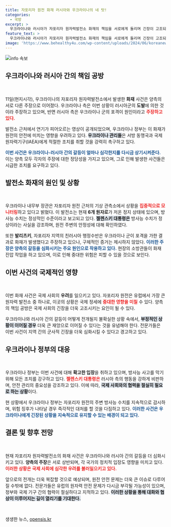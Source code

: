 ```yaml
---
title: 자포리자 원전 화재 러시아와 우크라이나의 네 탓!
categories:
  - 국방
excerpt: >
  우크라이나와 러시아가 자포리자 원자력발전소 화재의 책임을 서로에게 돌리며 긴장이 고조되고 있다. 방사선 수치는 정상으로 확인됐지만, 우크라이나는 러시아의 도발로 화재가 발생했다고 주장하고, 러시아는 우크라 군의 포격을 강조하고 있다.
feature_text: >
  우크라이나와 러시아가 자포리자 원자력발전소 화재의 책임을 서로에게 돌리며 긴장이 고조되고 있다. 방사선 수치는 정상으로 확인됐지만, 우크라이나는 러시아의 도발로 화재가 발생했다고 주장하고, 러시아는 우크라 군의 포격을 강조하고 있다.
image: 'https://www.behealthy4u.com/wp-content/uploads/2024/06/koreanews.jpg'
---
```


<p><img src="https://www.behealthy4u.com/wp-content/uploads/2024/06/koreanews.jpg" alt="info 속보" /></p>

<h2 data-ke-size="size26">우크라이나와 러시아 간의 책임 공방</h2>

<p data-ke-size="size16">&nbsp;</p>

<p data-ke-size="size16">11일(현지시각), 우크라이나의 자포리자 원자력발전소에서 발생한 <b>화재</b> 사건은 양측의 서로 다른 주장으로 이어졌다. 우크라이나 측은 이번 상황이 러시아군의 <b>도발</b>에 의한 것이라 주장하고 있으며, 반면 러시아 측은 우크라이나 군의 포격이 원인이라고 <b><span style="color: #ee2323;">주장하고 있다.</span></b></p>

<p data-ke-size="size16">발전소 근처에서 연기가 피어오르는 영상이 공개되었으며, 우크라이나 정부는 이 화재가 원전의 안전에 미치는 영향을 우려하고 있다. <b><span style="background-color: #21538527;">우크라이나 관리들</span></b>은 서방 동맹국과 국제원자력기구(IAEA)에게 적절한 조치를 취할 것을 강력히 촉구하고 있다.</p>

<p data-ke-size="size16"><b><span style="color: #1a5490;">이번 사건은 우크라이나-러시아 간의 갈등이 얼마나 심각한지를 다시금 상기시켜준다.</span></b> 이는 양측 모두 각자의 주장에 대한 정당성을 가지고 있으며, 그로 인해 발생한 사건들은 시급한 조치를 요구하고 있다.</p>

<h2 data-ke-size="size26">발전소 화재의 원인 및 상황</h2>

<p data-ke-size="size16">&nbsp;</p>

<p data-ke-size="size16">우크라이나 내무부 장관은 자포리자 원전 근처의 기상 관측소에서 상황을 <b><span style="color: #ee2323;">집중적으로 모니터링</span></b>하고 있다고 밝혔다. 이 발전소는 현재 <b>6개 원자로</b>가 저온 정지 상태에 있으며, 방사능 수치는 정상적인 수준이라고 보고되고 있다. <b><span style="background-color: #21538527;">젤렌스키 대통령은</span></b> 방사능 수치가 정상이라는 사실을 강조하며, 원전 주변의 안정성에 대해 확인하였다.</p>

<p data-ke-size="size16">또한 <b>발리츠키</b>, 자포리자 지역의 친러시아 행정수반은 우크라이나 군이 포격을 가한 결과로 화재가 발생했다고 주장하고 있으나, 구체적인 증거는 제시하지 않았다. <b><span style="color: #1a5490;">이러한 주장은 양측의 갈등을 심화시키는 주요 원인으로 작용하고 있다.</span></b> 현장의 소방관들이 화재 진압 작업을 하고 있으며, 이로 인해 중대한 위험은 피할 수 있을 것으로 보인다.</p>

<h2 data-ke-size="size26">이번 사건의 국제적인 영향</h2>

<p data-ke-size="size16">&nbsp;</p>

<p data-ke-size="size16">이번 화재 사건은 국제 사회의 <b>우려</b>를 일으키고 있다. 자포리자 원전은 유럽에서 가장 큰 원자력 발전소 중 하나로, 이곳의 상황은 국제 정세에 <b><span style="color: #ee2323;">중대한 영향을 미칠</span></b> 수 있다. 양측의 책임 공방은 국제 사회의 긴장을 더욱 고조시키는 요인이 될 수 있다.</p>

<p data-ke-size="size16">우크라이나와 러시아 간의 갈등이 어떻게 전개될지 불확실한 상황 속에서, <b><span style="background-color: #21538527;">부정적인 상황이 이어질 경우</span></b> 더욱 큰 재앙으로 이어질 수 있다는 것을 유념해야 한다. 전문가들은 이번 사건이 지역 간의 군사적 긴장을 더욱 심화시킬 수 있다고 경고하고 있다.</p>

<h2 data-ke-size="size26">우크라이나 정부의 대응</h2>

<p data-ke-size="size16">&nbsp;</p>

<p data-ke-size="size16">우크라이나 정부는 이번 사건에 대해 <b>확고한 입장</b>을 취하고 있으며, 방사능 사고를 막기 위해 모든 조치를 강구하고 있다. <b><span style="color: #ee2323;">젤렌스키 대통령은</span></b> 러시아 측의 행동을 강하게 비판하며, 안전 관리의 중요성을 강조하고 있다. 이에 따라, <b><span style="background-color: #21538527;">국제 사회와의 협력을 절실히 필요로 하는 상황</span></b>이다.</p>

<p data-ke-size="size16">현 상황에서 우크라이나 정부는 자포리자 원전의 주변 방사능 수치를 지속적으로 감시하며, 위험 징후가 나타날 경우 즉각적인 대처를 할 것을 다짐하고 있다. <b><span style="color: #1a5490;">이러한 사건은 우크라이나에게 긴장된 상황을 지속적으로 유지할 수 있는 배경이 되고 있다.</span></b></p>

<h2 data-ke-size="size26">결론 및 향후 전망</h2>

<p data-ke-size="size16">&nbsp;</p>

<p data-ke-size="size16">현재 자포리자 원자력발전소의 화재 사건은 우크라이나와 러시아 간의 갈등을 더 심화시키고 있다. <b>양측의 주장</b>은 서로 상반되며, 각 국가의 정치적 입장도 영향을 미치고 있다. <b><span style="color: #ee2323;">이러한 상황은 국제 사회에 심각한 우려를 불러일으키고 있다.</span></b></p>

<p data-ke-size="size16">앞으로의 전개는 더욱 복잡할 것으로 예상되며, 원전 안전 문제는 더욱 큰 이슈로 다루어질 수밖에 없다. 전문가들은 유럽의 원자력 안전 문제가 다시금 부각될 가능성이 있으며, 정부와 국제 기구 간의 협력이 절실하다고 지적하고 있다. <b><span style="background-color: #21538527;">이러한 상황을 통해 대화와 협상이 이루어지는 길이 열리기를 기대한다.</span></b></p>

<p data-ke-size="size16">&nbsp;</p>
생생한 뉴스, <a href="https://opensis.kr" rel="dofollow">opensis.kr</a>


